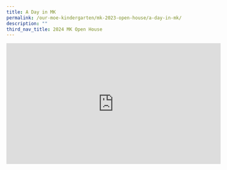 ```yaml
---
title: A Day in MK
permalink: /our-moe-kindergarten/mk-2023-open-house/a-day-in-mk/
description: ""
third_nav_title: 2024 MK Open House
---
```

<iframe width="560" height="315" src="https://www.youtube.com/embed/licra7UNgNg" title="MK@PG Open House  A Day in MK@ Punggol Green" frameborder="0" allow="accelerometer; autoplay; clipboard-write; encrypted-media; gyroscope; picture-in-picture; web-share" allowfullscreen=""></iframe>
